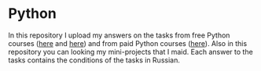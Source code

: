 # Python

In this repository I upload my answers on the tasks from free Python courses ([here](https://stepik.org/course/58852/syllabus) and [here](https://stepik.org/course/68343/syllabus)) and from paid Python courses ([here](https://stepik.org/course/82541/syllabus)). Also in this repository you can looking my mini-projects that I maid. Each answer to the tasks contains the conditions of the tasks in Russian.
